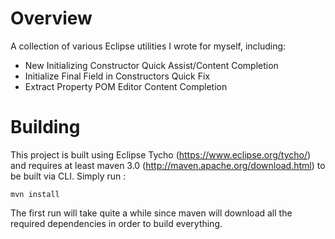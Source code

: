 # Overview

A collection of various Eclipse utilities I wrote for myself, including:

* New Initializing Constructor Quick Assist/Content Completion
* Initialize Final Field in Constructors Quick Fix
* Extract Property POM Editor Content Completion

# Building

This project is built using Eclipse Tycho (https://www.eclipse.org/tycho/) and requires at least maven 3.0 (http://maven.apache.org/download.html) to be built via CLI. 
Simply run :

    mvn install

The first run will take quite a while since maven will download all the required dependencies in order to build everything.
